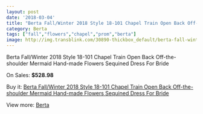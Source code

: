 ```yaml
---
layout: post
date: '2018-03-04'
title: "Berta Fall/Winter 2018 Style 18-101 Chapel Train Open Back Off-the-shoulder Mermaid Hand-made Flowers Sequined Dress For Bride"
category: Berta
tags: ["fall","flowers","chapel","prom","berta"]
image: http://img.transblink.com/30890-thickbox_default/berta-fall-winter-2018-style-18-101-chapel-train-open-back-off-the-shoulder-mermaid-hand-made-flowers-sequined-dress-for-bride.jpg
---
```

Berta Fall/Winter 2018 Style 18-101 Chapel Train Open Back Off-the-shoulder Mermaid Hand-made Flowers Sequined Dress For Bride

On Sales: **$528.98**
<a href="https://www.transblink.com/en/berta/10354-berta-fall-winter-2018-style-18-101-chapel-train-open-back-off-the-shoulder-mermaid-hand-made-flowers-sequined-dress-for-bride.html"><amp-img layout="responsive" width="600" height="600" src="//img.transblink.com/30890-thickbox_default/berta-fall-winter-2018-style-18-101-chapel-train-open-back-off-the-shoulder-mermaid-hand-made-flowers-sequined-dress-for-bride.jpg" alt="Berta Fall/Winter 2018 Style 18-101 Chapel Train Open Back Off-the-shoulder Mermaid Hand-made Flowers Sequined Dress For Bride 0" /></a>
<a href="https://www.transblink.com/en/berta/10354-berta-fall-winter-2018-style-18-101-chapel-train-open-back-off-the-shoulder-mermaid-hand-made-flowers-sequined-dress-for-bride.html"><amp-img layout="responsive" width="600" height="600" src="//img.transblink.com/30893-thickbox_default/berta-fall-winter-2018-style-18-101-chapel-train-open-back-off-the-shoulder-mermaid-hand-made-flowers-sequined-dress-for-bride.jpg" alt="Berta Fall/Winter 2018 Style 18-101 Chapel Train Open Back Off-the-shoulder Mermaid Hand-made Flowers Sequined Dress For Bride 1" /></a>
<a href="https://www.transblink.com/en/berta/10354-berta-fall-winter-2018-style-18-101-chapel-train-open-back-off-the-shoulder-mermaid-hand-made-flowers-sequined-dress-for-bride.html"><amp-img layout="responsive" width="600" height="600" src="//img.transblink.com/30892-thickbox_default/berta-fall-winter-2018-style-18-101-chapel-train-open-back-off-the-shoulder-mermaid-hand-made-flowers-sequined-dress-for-bride.jpg" alt="Berta Fall/Winter 2018 Style 18-101 Chapel Train Open Back Off-the-shoulder Mermaid Hand-made Flowers Sequined Dress For Bride 2" /></a>
<a href="https://www.transblink.com/en/berta/10354-berta-fall-winter-2018-style-18-101-chapel-train-open-back-off-the-shoulder-mermaid-hand-made-flowers-sequined-dress-for-bride.html"><amp-img layout="responsive" width="600" height="600" src="//img.transblink.com/30891-thickbox_default/berta-fall-winter-2018-style-18-101-chapel-train-open-back-off-the-shoulder-mermaid-hand-made-flowers-sequined-dress-for-bride.jpg" alt="Berta Fall/Winter 2018 Style 18-101 Chapel Train Open Back Off-the-shoulder Mermaid Hand-made Flowers Sequined Dress For Bride 3" /></a>

Buy it: [Berta Fall/Winter 2018 Style 18-101 Chapel Train Open Back Off-the-shoulder Mermaid Hand-made Flowers Sequined Dress For Bride](https://www.transblink.com/en/berta/10354-berta-fall-winter-2018-style-18-101-chapel-train-open-back-off-the-shoulder-mermaid-hand-made-flowers-sequined-dress-for-bride.html "Berta Fall/Winter 2018 Style 18-101 Chapel Train Open Back Off-the-shoulder Mermaid Hand-made Flowers Sequined Dress For Bride")

View more: [Berta](https://www.transblink.com/en/81-berta "Berta")